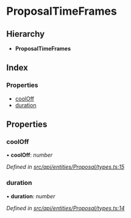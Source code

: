 # ProposalTimeFrames

## Hierarchy

* **ProposalTimeFrames**

## Index

### Properties

* [coolOff](proposaltimeframes.md#cooloff)
* [duration](proposaltimeframes.md#duration)

## Properties

### coolOff

• **coolOff**: _number_

_Defined in_ [_src/api/entities/Proposal/types.ts:15_](https://github.com/PolymathNetwork/polymesh-sdk/blob/56921667/src/api/entities/Proposal/types.ts#L15)

### duration

• **duration**: _number_

_Defined in_ [_src/api/entities/Proposal/types.ts:14_](https://github.com/PolymathNetwork/polymesh-sdk/blob/56921667/src/api/entities/Proposal/types.ts#L14)

